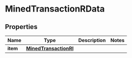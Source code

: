 

# MinedTransactionRData


## Properties

| Name | Type | Description | Notes |
|------------ | ------------- | ------------- | -------------|
|**item** | [**MinedTransactionRI**](MinedTransactionRI.md) |  |  |



